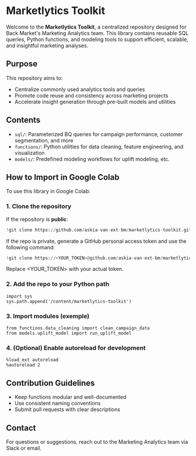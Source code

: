 # Marketlytics Toolkit

Welcome to the **Marketlytics Toolkit**, a centralized repository designed for Back Market's Marketing Analytics team. This library contains reusable SQL queries, Python functions, and modeling tools to support efficient, scalable, and insightful marketing analyses.

## Purpose

This repository aims to:
- Centralize commonly used analytics tools and queries
- Promote code reuse and consistency across marketing projects
- Accelerate insight generation through pre-built models and utilities

## Contents

- `sql/`: Parameterized BQ queries for campaign performance, customer segmentation, and more
- `functions/`: Python utilities for data cleaning, feature engineering, and visualization
- `models/`: Predefined modeling workflows for uplift modeling, etc.

## How to Import in Google Colab

To use this library in Google Colab:

### 1. Clone the repository

If the repository is **public**:
```python
!git clone https://github.com/askia-van-ext-bm/marketlytics-toolkit.git
```

If the repo is private, generate a GitHub personal access token and use the following command:
```python
!git clone https://<YOUR_TOKEN>@github.com/askia-van-ext-bm/marketlytics-toolkit.git
```
Replace <YOUR_TOKEN> with your actual token.

### 2. Add the repo to your Python path

```
import sys
sys.path.append('/content/marketlytics-toolkit')
```

### 3. Import modules (exemple)

```
from functions.data_cleaning import clean_campaign_data
from models.uplift_model import run_uplift_model
```

### 4. (Optional) Enable autoreload for development

```
%load_ext autoreload
%autoreload 2
```

## Contribution Guidelines

 - Keep functions modular and well-documented
 - Use consistent naming conventions
 - Submit pull requests with clear descriptions

## Contact
For questions or suggestions, reach out to the Marketing Analytics team via Slack or email.
